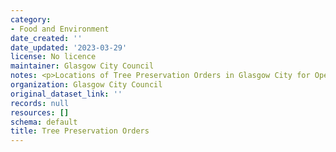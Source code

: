 ```yaml
---
category:
- Food and Environment
date_created: ''
date_updated: '2023-03-29'
license: No licence
maintainer: Glasgow City Council
notes: <p>Locations of Tree Preservation Orders in Glasgow City for Open Data Platform.</p>
organization: Glasgow City Council
original_dataset_link: ''
records: null
resources: []
schema: default
title: Tree Preservation Orders
---
```

